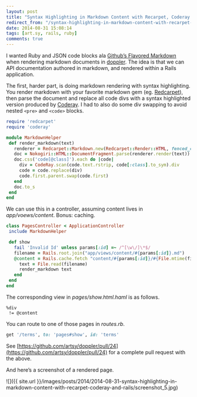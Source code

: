 ```yaml
---
layout: post
title: "Syntax Highlighting in Markdown Content with Recarpet, Coderay and Rails"
redirect_from: "/syntax-highlighting-in-markdown-content-with-recarpet-coderay-and-rails/"
date: 2014-08-31 15:08:14
tags: [art.sy, rails, ruby]
comments: true
---
```

I wanted Ruby and JSON code blocks ala [Github’s Flavored Markdown](https://help.github.com/articles/github-flavored-markdown) when rendering markdown documents in [doppler](https://github.com/artsy/doppler). The idea is that we can API documentation authored in markdown, and rendered within a Rails application.

The first, harder part, is doing markdown rendering with syntax  highlighting. You render markdown with your favorite markdown gem (eg. [Redcarpet](https://github.com/vmg/redcarpet)), then parse the document and replace all code divs with a syntax highlighted version produced by [Coderay](https://github.com/rubychan/coderay). I had to also do some div swapping to avoid nested `<pre>` and `<code>` blocks.

```ruby
require 'redcarpet'
require 'coderay'

module MarkdownHelper
 def render_markdown(text)
   renderer = Redcarpet::Markdown.new(Redcarpet::Render::HTML, fenced_code_blocks: true)
   doc = Nokogiri::HTML::DocumentFragment.parse(renderer.render(text))
   doc.css('code[@class]').each do |code|
     div = CodeRay.scan(code.text.rstrip, code[:class].to_sym).div
     code = code.replace(div)
     code.first.parent.swap(code.first)
   end
   doc.to_s
 end
end
```

We can use this in a controller, assuming content lives in _app/voews/content_. Bonus: caching.

```ruby
class PagesController < ApplicationController
 include MarkdownHelper

 def show
   fail 'Invalid Id' unless params[:id] =~ /^[\w\/]\*$/
   filename = Rails.root.join("app/views/content/#{params[:id]}.md")
   @content = Rails.cache.fetch "content/#{params[:id]}/#{File.mtime(filename)}" do
     text = File.read(filename)
     render_markdown text
   end
 end
end
```

The corresponding view in _pages/show.html.haml_ is as follows.

```haml
%div
 != @content
```

You can route to one of those pages in _routes.rb_.

```ruby
get '/terms', to: 'pages#show', id: 'terms'
```

See [https://github.com/artsy/doppler/pull/24](https://github.com/artsy/doppler/pull/24) for a complete pull request with the above.

And here’s a screenshot of a rendered page.

![]({{ site.url }}/images/posts/2014/2014-08-31-syntax-highlighting-in-markdown-content-with-recarpet-coderay-and-rails/screenshot_5.jpg)

